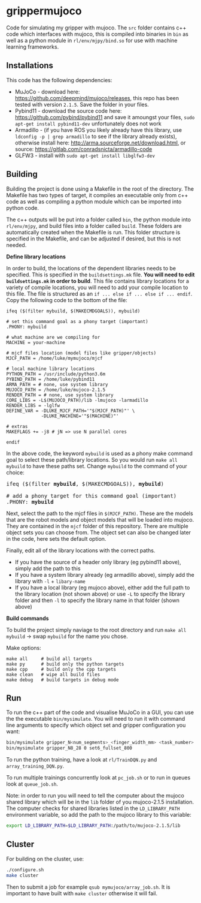 # grippermujoco

Code for simulating my gripper with mujoco. The ```src``` folder contains c++ code which interfaces with mujoco, this is compiled into binaries in ```bin``` as well as a python module in ```rl/env/mjpy/bind.so``` for use with machine learning frameworks.

## Installations

This code has the following dependencies:

* MuJoCo - download here: https://github.com/deepmind/mujoco/releases, this repo has been tested with version ```2.1.5```. Save the folder in your files.
* Pybind11 - download the source code here: https://github.com/pybind/pybind11 and save it amoungst your files, ```sudo apt-get install pybind11-dev``` unfortunately does not work
* Armadillo - (if you have ROS you likely already have this library, use ```ldconfig -p | grep armadillo``` to see if the library already exists), otherwise install here: http://arma.sourceforge.net/download.html, or source: https://gitlab.com/conradsnicta/armadillo-code
* GLFW3 - install with ```sudo apt-get install libglfw3-dev```

## Building

Building the project is done using a Makefile in the root of the directory. The Makefile has two types of target, it compiles an executable only from c++ code as well as compiling a python module which can be imported into python code.

The c++ outputs will be put into a folder called ```bin```, the python module into ```rl/env/mjpy```, and build files into a folder called ```build```. These folders are automatically created when the Makefile is run. This folder structure is specified in the Makefile, and can be adjusted if desired, but this is not needed.

**Define library locations**

In order to build, the locations of the dependent libraries needs to be specified. This is specified in the ```buildsettings.mk``` file. **You will need to edit ```buildsettings.mk``` in order to build**. This file contains library locations for a variety of compile locations, you will need to add your compile location to this file. The file is structured as an ```if ... else if ... else if ... endif```. Copy the following code to the bottom of the file:

```make
ifeq ($(filter mybuild, $(MAKECMDGOALS)), mybuild)

# set this command goal as a phony target (important)
.PHONY: mybuild

# what machine are we compiling for
MACHINE = your-machine

# mjcf files location (model files like gripper/objects)
MJCF_PATH = /home/luke/mymujoco/mjcf

# local machine library locations
PYTHON_PATH = /usr/include/python3.6m
PYBIND_PATH = /home/luke/pybind11
ARMA_PATH = # none, use system library
MUJOCO_PATH = /home/luke/mujoco-2.1.5
RENDER_PATH = # none, use system library
CORE_LIBS = -L$(MUJOCO_PATH)/lib -lmujoco -larmadillo
RENDER_LIBS = -lglfw
DEFINE_VAR = -DLUKE_MJCF_PATH='"$(MJCF_PATH)"' \
             -DLUKE_MACHINE='"$(MACHINE)"'

# extras
MAKEFLAGS += -j8 # jN => use N parallel cores

endif
```

In the above code, the keyword ```mybuild``` is used as a phony make command goal to select these path/library locations. So you would run ```make all mybuild``` to have these paths set. Change ```mybuild``` to the command of your choice:

<pre>
ifeq ($(filter <b>mybuild</b>, $(MAKECMDGOALS)), <b>mybuild</b>)

# add a phony target for this command goal (important)
.PHONY: <b>mybuild</b>
</pre>

Next, select the path to the mjcf files in ```$(MJCF_PATH)```. These are the models that are the robot models and object models that will be loaded into mujoco. They are contained in the ```mjcf``` folder of this repository. There are multiple object sets you can choose from. The object set can also be changed later in the code, here sets the default option.

Finally, edit all of the library locations with the correct paths.
* If you have the source of a header only library (eg pybind11 above), simply add the path to this
* If you have a system library already (eg armadillo above), simply add the library with ```-l``` + ```libary-name```
* If you have a local library (eg mujoco above), either add the full path to the library location (not shown above) or use ```-L``` to specify the library folder and then ```-l``` to specify the library name in that folder (shown above)

**Build commands**

To build the project simply naviage to the root directory and run ```make all mybuild``` -> swap ```mybuild``` for the name you chose.

Make options:

```make
make all     # build all targets
make py      # build only the python targets
make cpp     # build only the cpp targets
make clean   # wipe all build files
make debug   # build targets in debug mode
```

## Run

To run the c++ part of the code and visualise MuJoCo in a GUI, you can use the the executable ```bin/mysimulate```. You will need to run it with command line arguments to specify which object set and gripper configuration you want:

```bash
bin/mysimulate gripper_N<num_segments>_<finger_width_mm> <task_number> <object_set_name>
bin/mysimulate gripper_N8_28 0 set6_fullset_800
```

To run the python training, have a look at ```rl/TrainDQN.py``` and ```array_training_DQN.py```.

To run multiple trainings concurrently look at ```pc_job.sh``` or to run in queues look at ```queue_job.sh```.

Note: in order to run you will need to tell the computer about the mujoco shared library which will be in the ```lib``` folder of you mujoco-2.1.5 installation. The computer checks for shared libraries listed in the ```LD_LIBRARY_PATH``` environment variable, so add the path to the mujoco library to this variable:

```bash
export LD_LIBRARY_PATH=$LD_LIBRARY_PATH:/path/to/mujoco-2.1.5/lib
```

## Cluster

For building on the cluster, use:
```bash
./configure.sh
make cluster
```

Then to submit a job for example ```qsub mymujoco/array_job.sh```. It is important to have built with ```make cluster``` otherwise it will fail.


